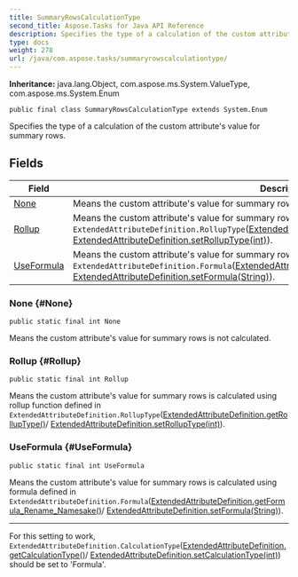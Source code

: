```yaml
---
title: SummaryRowsCalculationType
second_title: Aspose.Tasks for Java API Reference
description: Specifies the type of a calculation of the custom attributes value for summary rows.
type: docs
weight: 278
url: /java/com.aspose.tasks/summaryrowscalculationtype/
---
```


**Inheritance:**
java.lang.Object, com.aspose.ms.System.ValueType, com.aspose.ms.System.Enum
```
public final class SummaryRowsCalculationType extends System.Enum
```

Specifies the type of a calculation of the custom attribute's value for summary rows.
## Fields

| Field | Description |
| --- | --- |
| [None](#None) | Means the custom attribute's value for summary rows is not calculated. |
| [Rollup](#Rollup) | Means the custom attribute's value for summary rows is calculated using rollup function defined in `ExtendedAttributeDefinition.RollupType`([ExtendedAttributeDefinition.getRollupType()](../../com.aspose.tasks/extendedattributedefinition\#getRollupType--)/ [ExtendedAttributeDefinition.setRollupType(int)](../../com.aspose.tasks/extendedattributedefinition\#setRollupType-int-)). |
| [UseFormula](#UseFormula) | Means the custom attribute's value for summary rows is calculated using formula defined in `ExtendedAttributeDefinition.Formula`([ExtendedAttributeDefinition.getFormula\_Rename\_Namesake()](../../com.aspose.tasks/extendedattributedefinition\#getFormula-Rename-Namesake--)/ [ExtendedAttributeDefinition.setFormula(String)](../../com.aspose.tasks/extendedattributedefinition\#setFormula-String-)). |
### None {#None}
```
public static final int None
```


Means the custom attribute's value for summary rows is not calculated.

### Rollup {#Rollup}
```
public static final int Rollup
```


Means the custom attribute's value for summary rows is calculated using rollup function defined in `ExtendedAttributeDefinition.RollupType`([ExtendedAttributeDefinition.getRollupType()](../../com.aspose.tasks/extendedattributedefinition\#getRollupType--)/ [ExtendedAttributeDefinition.setRollupType(int)](../../com.aspose.tasks/extendedattributedefinition\#setRollupType-int-)).

### UseFormula {#UseFormula}
```
public static final int UseFormula
```


Means the custom attribute's value for summary rows is calculated using formula defined in `ExtendedAttributeDefinition.Formula`([ExtendedAttributeDefinition.getFormula\_Rename\_Namesake()](../../com.aspose.tasks/extendedattributedefinition\#getFormula-Rename-Namesake--)/ [ExtendedAttributeDefinition.setFormula(String)](../../com.aspose.tasks/extendedattributedefinition\#setFormula-String-)).

--------------------

For this setting to work, `ExtendedAttributeDefinition.CalculationType`([ExtendedAttributeDefinition.getCalculationType()](../../com.aspose.tasks/extendedattributedefinition\#getCalculationType--)/ [ExtendedAttributeDefinition.setCalculationType(int)](../../com.aspose.tasks/extendedattributedefinition\#setCalculationType-int-)) should be set to 'Formula'.


